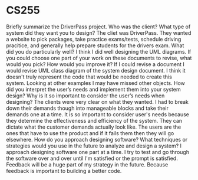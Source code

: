 # CS255
Briefly summarize the DriverPass project. Who was the client? What type of system did they want you to design?
The cliet was DriverPass. They wanted a website to pick packages, take practice exams/tests, schedule driving pracitice, and generally help prepare students for the drivers exam. 
What did you do particularly well?
I think I did well designing the UML diagrams. 
If you could choose one part of your work on these documents to revise, what would you pick? How would you improve it?
If I could revise a document I would revise UML class diagram of the system design document. I think it doesn't truly represent the code that would be needed to create this system. Looking at other examples I may have missed other objects.
How did you interpret the user’s needs and implement them into your system design? Why is it so important to consider the user’s needs when designing?
The clients were very clear on what they wanted. I had to break down their demands though into manageable blocks and take their demands one at a time. It is so important to consider user's needs because they determine the effectiveness and efficiency of the system. They can dictate what the customer demands actually look like. The users are the ones that have to use the product and if it fails them then they will go elsewhere. 
How do you approach designing software? What techniques or strategies would you use in the future to analyze and design a system?
I approach designing software one part at a time. I try to test and go through the software over and over until I'm satisfied or the prompt is satisfied. Feedback will be a huge part of my strategy in the future. Because feedback is important to building a better code. 
